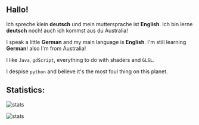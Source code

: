 ## Hallo!
Ich spreche klein **deutsch** und mein muttersprache ist **English**. Ich bin lerne **deutsch** noch! auch ich kommst aus du Australia!

I speak a little **German** and my main language is **English**. I'm still learning **German**! also I'm from Australia!

I like `Java`, `gdScript`, everything to do with shaders and `GLSL`.

I despise `python` and believe it's the most foul thing on this planet.

## Statistics:

![stats](https://github-readme-stats.vercel.app/api/top-langs/?username=EclipsedMango&theme=tokyonight&show_icons=true&hide_border=true&layout=compact)

![stats](https://github-readme-stats.vercel.app/api?username=EclipsedMango&theme=tokyonight&show_icons=true&hide_border=true&count_private=true)
